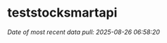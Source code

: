 
<!-- README.md is generated from README.Rmd. Please edit that file -->

# teststocksmartapi

*Date of most recent data pull: 2025-08-26 06:58:20*
